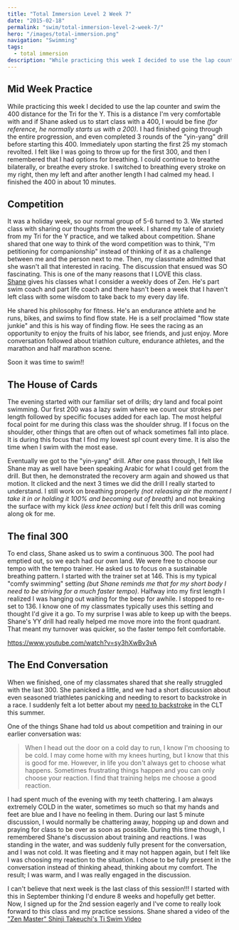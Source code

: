 ```yaml
---
title: "Total Immersion Level 2 Week 7"
date: "2015-02-18"
permalink: "swim/total-immersion-level-2-week-7/"
hero: "/images/total-immersion.png"
navigation: "Swimming"
tags:
  - total immersion
description: "While practicing this week I decided to use the lap counter and swim the 400 distance for the Tri for the Y. This is a distance I'm very comfortable with and if Shane asked us to start class with a 400, I would be fine."
---
```


## Mid Week Practice

While practicing this week I decided to use the lap counter and swim the 400 distance for the Tri for the Y. This is a distance I'm very comfortable with and if Shane asked us to start class with a 400, I would be fine _(for reference, he normally starts us with a 200)._ I had finished going through the entire progression, and even completed 3 rounds of the "yin-yang" drill before starting this 400. Immediately upon starting the first 25 my stomach revolted. I felt like I was going to throw up for the first 300, and then I remembered that I had options for breathing. I could continue to breathe bilaterally, or breathe every stroke. I switched to breathing every stroke on my right, then my left and after another length I had calmed my head. I finished the 400 in about 10 minutes.

## Competition

It was a holiday week, so our normal group of 5-6 turned to 3. We started class with sharing our thoughts from the week. I shared my tale of anxiety from my Tri for the Y practice, and we talked about competition. Shane shared that one way to think of the word competition was to think, "I'm petitioning for companionship" instead of thinking of it as a challenge between me and the person next to me. Then, my classmate admitted that she wasn't all that interested in racing. The discussion that ensued was SO fascinating. This is one of the many reasons that I LOVE this class. [Shane](http://www.zendurancecycling.com/shane-eversfield.html "Shane Eversfield") gives his classes what I consider a weekly does of Zen. He's part swim coach and part life coach and there hasn't been a week that I haven't left class with some wisdom to take back to my every day life.

He shared his philosophy for fitness. He's an endurance athlete and he runs, bikes, and swims to find flow state. He is a self proclaimed "flow state junkie" and this is his way of finding flow. He sees the racing as an opportunity to enjoy the fruits of his labor, see friends, and just enjoy. More conversation followed about triathlon culture, endurance athletes, and the marathon and half marathon scene.

Soon it was time to swim!!

## The House of Cards

The evening started with our familiar set of drills; dry land and focal point swimming. Our first 200 was a lazy swim where we count our strokes per length followed by specific focuses added for each lap. The most helpful focal point for me during this class was the shoulder shrug. If I focus on the shoulder, other things that are often out of whack sometimes fall into place. It is during this focus that I find my lowest spl count every time. It is also the time when I swim with the most ease.

Eventually we got to the "yin-yang" drill. After one pass through, I felt like Shane may as well have been speaking Arabic for what I could get from the drill. But then, he demonstrated the recovery arm again and showed us that motion. It clicked and the next 3 times we did the drill I really started to understand. I still work on breathing properly _(not releasing air the moment I take it in or holding it 100% and becoming out of breath)_ and not breaking the surface with my kick (_less knee action)_ but I felt this drill was coming along ok for me.

## The final 300

To end class, Shane asked us to swim a continuous 300. The pool had emptied out, so we each had our own land. We were free to choose our tempo with the tempo trainer. He asked us to focus on a sustainable breathing pattern. I started with the trainer set at 146. This is my typical "comfy swimming" setting _(but Shane reminds me that for my short body I need to be striving for a much faster tempo)_. Halfway into my first length I realized I was hanging out waiting for the beep for awhile. I stopped to re-set to 136. I know one of my classmates typically uses this setting and thought I'd give it a go. To my surprise I was able to keep up with the beeps. Shane's YY drill had really helped me move more into the front quadrant. That meant my turnover was quicker, so the faster tempo felt comfortable.

https://www.youtube.com/watch?v=sy3hXwBv3vA

## The End Conversation

When we finished, one of my classmates shared that she really struggled with the last 300. She panicked a little, and we had a short discussion about even seasoned triathletes panicking and needing to resort to backstroke in a race. I suddenly felt a lot better about my [need to backstroke](/race-report/cayuga-lake-triathlon-2014/ "Cayuga Lake Triathlon 2014") in the CLT this summer.

One of the things Shane had told us about competition and training in our earlier conversation was:

> When I head out the door on a cold day to run, I know I'm choosing to be cold. I may come home with my knees hurting, but I know that this is good for me. However, in life you don't always get to choose what happens. Sometimes frustrating things happen and you can only choose your reaction. I find that training helps me choose a good reaction.

I had spent much of the evening with my teeth chattering. I am always extremely COLD in the water, sometimes so much so that my hands and feet are blue and I have no feeling in them. During our last 5 minute discussion, I would normally be chattering away, hopping up and down and praying for class to be over as soon as possible. During this time though, I remembered Shane's discussion about training and reactions. I was standing in the water, and was suddenly fully present for the conversation, and I was not cold. It was fleeting and it may not happen again, but I felt like I was choosing my reaction to the situation. I chose to be fully present in the conversation instead of thinking ahead, thinking about my comfort. The result; I was warm, and I was really engaged in the discussion.

I can't believe that next week is the last class of this session!!! I started with this in September thinking I'd endure 8 weeks and hopefully get better. Now, I signed up for the 2nd session eagerly and I've come to really look forward to this class and my practice sessions. Shane shared a video of the ["Zen Master" Shinji Takeuchi's Ti Swim Video](https://www.youtube.com/watch?v=rJpFVvho0o4 "Shinji Total Immersion Swimming")
